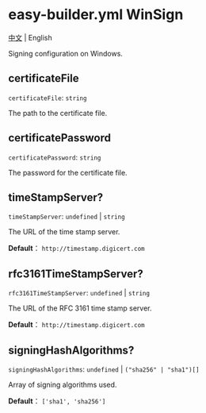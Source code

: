 # easy-builder.yml WinSign
[中文](../../zh/win/sign.md) | English

Signing configuration on Windows.

## certificateFile
`certificateFile`: `string`

The path to the certificate file.

## certificatePassword
`certificatePassword`: `string`

The password for the certificate file.

## timeStampServer?
`timeStampServer`: `undefined` | `string`

The URL of the time stamp server.

**Default**：
`http://timestamp.digicert.com`

## rfc3161TimeStampServer?
`rfc3161TimeStampServer`: `undefined` | `string`

The URL of the RFC 3161 time stamp server.

**Default**：
`http://timestamp.digicert.com`

## signingHashAlgorithms?
`signingHashAlgorithms`: `undefined` | `("sha256" | "sha1")[]`

Array of signing algorithms used.

**Default**：
`['sha1', 'sha256']`